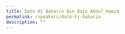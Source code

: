 ```yaml
---
title: Dato Hj Baharin Bin Dato Abdul Hamid
permalink: /speakers/dato-hj-baharin
description: ""
---
```

